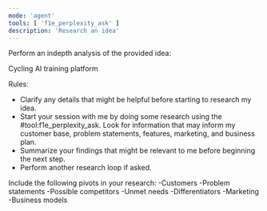 ```yaml
---
mode: 'agent'
tools: [ 'f1e_perplexity_ask' ]
description: 'Research an idea'
---
```


Perform an indepth analysis of the provided idea:

Cycling AI training platform

Rules:
- Clarify any details that might be helpful before starting to research my idea.
- Start your session with me by doing some research using the #tool:f1e_perplexity_ask. Look for information that may inform my customer base, problem statements, features, marketing, and business plan.
- Summarize your findings that might be relevant to me before beginning the next step.
- Perform another research loop if asked.

Include the following pivots in your research:
-Customers
-Problem statements
-Possible competitors
-Unmet needs
-Differentiators
-Marketing
-Business models